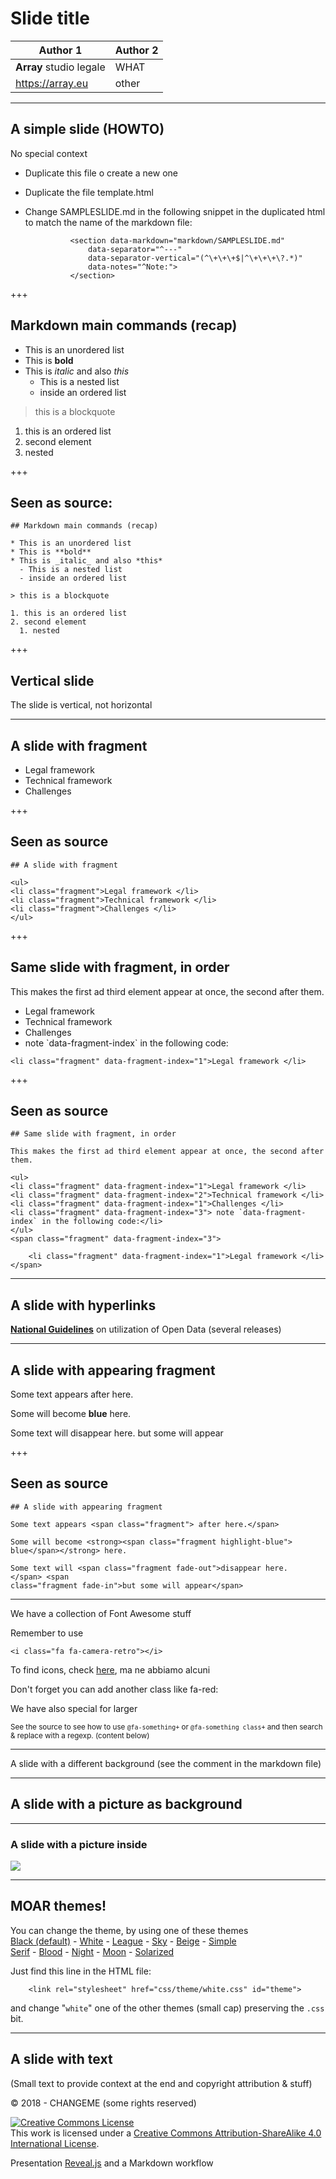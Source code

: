 # Slide title
  <!-- .slide: data-background-image="markdown/assets/projects.png" data-background-size="50%" data-background-color=" " data-background-position="top 20px right 5%" data-max-width="200px"-->

Author 1   |  Author 2
--|--
**Array** studio legale  |  WHAT
  https://array.eu   |  other

<!-- Remove the comment to remove the sample second logo  
Change the logo to adapt the slide -->

---

## A simple slide (HOWTO)

No special context

- Duplicate this file o create a new one
- Duplicate the file template.html
- Change SAMPLESLIDE.md in the following snippet in the duplicated html to match the name of the markdown file:


				<section data-markdown="markdown/SAMPLESLIDE.md"
					data-separator="^---"
					data-separator-vertical="(^\+\+\+$|^\+\+\+\?.*)"
					data-notes="^Note:">
				</section>

+++

## Markdown main commands (recap)        

* This is an unordered list
* This is **bold**
* This is _italic_ and also *this*
  - This is a nested list
  - inside an ordered list

> this is a blockquote

1. this is an ordered list
2. second element
  1. nested

+++
## Seen as source:
    ## Markdown main commands (recap)        

    * This is an unordered list
    * This is **bold**
    * This is _italic_ and also *this*
      - This is a nested list
      - inside an ordered list

    > this is a blockquote

    1. this is an ordered list
    2. second element
      1. nested


+++

## Vertical slide

The slide is vertical, not horizontal

---

## A slide with fragment

<ul>
<li class="fragment">Legal framework </li>
<li class="fragment">Technical framework </li>
<li class="fragment">Challenges </li>
</ul>

+++

## Seen as source

    ## A slide with fragment

    <ul>
    <li class="fragment">Legal framework </li>
    <li class="fragment">Technical framework </li>
    <li class="fragment">Challenges </li>
    </ul>


+++

## Same slide with fragment, in order

This makes the first ad third element appear at once, the second after them.

<ul>
<li class="fragment" data-fragment-index="1">Legal framework </li>
<li class="fragment" data-fragment-index="2">Technical framework </li>
<li class="fragment" data-fragment-index="1">Challenges </li>
<li class="fragment" data-fragment-index="3"> note `data-fragment-index` in the following code:</li>
</ul>
<span class="fragment" data-fragment-index="3">

    <li class="fragment" data-fragment-index="1">Legal framework </li>
</span>

+++

## Seen as source

    ## Same slide with fragment, in order

    This makes the first ad third element appear at once, the second after them.

    <ul>
    <li class="fragment" data-fragment-index="1">Legal framework </li>
    <li class="fragment" data-fragment-index="2">Technical framework </li>
    <li class="fragment" data-fragment-index="1">Challenges </li>
    <li class="fragment" data-fragment-index="3"> note `data-fragment-index` in the following code:</li>
    </ul>
    <span class="fragment" data-fragment-index="3">

        <li class="fragment" data-fragment-index="1">Legal framework </li>
    </span>


---

## A slide with hyperlinks

[**National Guidelines**](http://lg-patrimonio-pubblico.readthedocs.io/it/latest/index.html) on utilization of Open Data (several releases)

---

## A slide with appearing fragment

Some text appears <span class="fragment"> after here.</span>

Some will become <strong><span class="fragment highlight-blue ">blue</span></strong> here.

Some text will <i class="fa fa-arrow-right fa-green"></i><span class="fragment fade-out">disappear here.</span> <i class="fa fa-arrow-left fa-green"></i><span class="fragment fade-in">but some will appear</span>

+++

## Seen as source

    ## A slide with appearing fragment

    Some text appears <span class="fragment"> after here.</span>

    Some will become <strong><span class="fragment highlight-blue">
    blue</span></strong> here.

    Some text will <span class="fragment fade-out">disappear here.
    </span> <span
    class="fragment fade-in">but some will appear</span>

---
We have a collection of Font Awesome stuff

<i class="fa fa-camera-retro"></i> Remember to use

    <i class="fa fa-camera-retro"></i>

To find icons, check [here](https://fontawesome.com/icons?d=gallery), ma ne abbiamo alcuni

<i class="fa fa-trademark"></i> <i class="fa fa-copyright"></i> <i class="fa fa-registered"></i> <i class="fa fa-arrow-right"></i>

Don't forget you can add another class like fa-red: <i class="fa fa-camera-retro fa-red"></i> <i class="fa fa-arrow-up fa-green"></i> <i class="fa fa-bath fa-green"></i>

We have also special for larger <i class="fa fa-arrows-alt fa-2x"></i>  <i class="fa fa-copyright fa-red"></i> 


<small>See the source to see how to use `@fa-something+` or `@fa-something class+` and then search & replace with a regexp. (content below)</small>

<!-- Note, you can use "@fa-something+" as offered by gitpitch and use this regexp to search&replace

from
    \@fa-(.*?)\+
to
    <i class="fa fa-$1"></i>

**** NOTE **** you need to close the @fa expression with a +  at the end so that also the classes are captured and preserved.
    -->

---
<!-- .slide: data-background-size="200px" data-background-color="#dddddd" data-background-position="top 20px left 20px" -->



A slide with a different background (see the comment in the markdown file)

---
<!-- .slide:  data-background-image="markdown/assets/OpenRAS_presentazione23marzo2018_ginesu4.gif"  -->


## A slide with a picture as background


---

### A slide with a picture inside



<img class="center-img" src="markdown/assets/OpenRAS_presentazione23marzo2018_ginesu4.gif" />


---

## MOAR themes!

<p>
  You can change the theme, by using one of these themes <br>
  <!-- Hacks to swap themes after the page has loaded. Not flexible and only intended for the reveal.js demo deck. -->
  <a href="#" onclick="document.getElementById('theme').setAttribute('href','css/theme/black.css'); return false;">Black (default)</a> -
  <a href="#" onclick="document.getElementById('theme').setAttribute('href','css/theme/white.css'); return false;">White</a> -
  <a href="#" onclick="document.getElementById('theme').setAttribute('href','css/theme/league.css'); return false;">League</a> -
  <a href="#" onclick="document.getElementById('theme').setAttribute('href','css/theme/sky.css'); return false;">Sky</a> -
  <a href="#" onclick="document.getElementById('theme').setAttribute('href','css/theme/beige.css'); return false;">Beige</a> -
  <a href="#" onclick="document.getElementById('theme').setAttribute('href','css/theme/simple.css'); return false;">Simple</a> <br>
  <a href="#" onclick="document.getElementById('theme').setAttribute('href','css/theme/serif.css'); return false;">Serif</a> -
  <a href="#" onclick="document.getElementById('theme').setAttribute('href','css/theme/blood.css'); return false;">Blood</a> -
  <a href="#" onclick="document.getElementById('theme').setAttribute('href','css/theme/night.css'); return false;">Night</a> -
  <a href="#" onclick="document.getElementById('theme').setAttribute('href','css/theme/moon.css'); return false;">Moon</a> -
  <a href="#" onclick="document.getElementById('theme').setAttribute('href','css/theme/solarized.css'); return false;">Solarized</a>
</p>

Just find this line in the HTML file:

		<link rel="stylesheet" href="css/theme/white.css" id="theme">

and change "`white`" one of the other themes (small cap) preserving the `.css` bit.

---


## A slide with text

(Small text to provide context at the end and copyright attribution & stuff)


<div class="bottom">
<p>© 2018 - CHANGEME (some rights reserved) </p>

<p><a rel="license" href="http://creativecommons.org/licenses/by-sa/4.0/"><img alt="Creative Commons License" style="border-width:0" src="https://i.creativecommons.org/l/by-sa/4.0/88x31.png" /></a><br />This work is licensed under a <a rel="license" href="http://creativecommons.org/licenses/by-sa/4.0/">Creative Commons Attribution-ShareAlike 4.0 International License</a>.  
</p>

Presentation [Reveal.js][81aa3153] and a Markdown workflow

</div>

  [81aa3153]: https://revealjs.com/ "Reveal"
